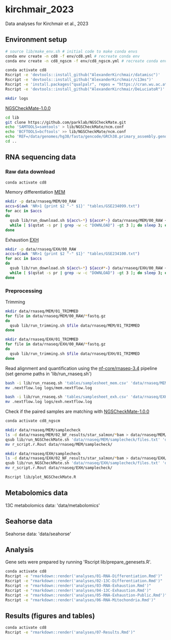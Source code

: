 # kirchmair_2023

Data analyses for Kirchmair et al., 2023


## Environment setup
```bash
# source lib/make_env.sh # initial code to make conda envs
conda env create -n cd8 -f env/cd8.yml # recreate conda env
conda env create -n cd8_ngscm -f env/cd8_ngscm.yml # recreate conda env

conda activate cd8
Rscript -e 'devtools::install_github("AlexanderKirchmair/datamisc")'
Rscript -e 'devtools::install_github("AlexanderKirchmair/c13ms")'
Rscript -e 'install.packages("qualpalr", repos = "https://cran.wu.ac.at/")'
Rscript -e 'devtools::install_github("AlexanderKirchmair/DeLuciatoR")' # version forked from https://github.com/infotroph/DeLuciatoR

mkdir logs
```

[NGSCheckMate-1.0.0](https://github.com/parklab/NGSCheckMate)
```bash
cd lib
git clone https://github.com/parklab/NGSCheckMate.git
echo 'SAMTOOLS=samtools' > lib/NGSCheckMate/ncm.conf
echo 'BCFTOOLS=bcftools' >> lib/NGSCheckMate/ncm.conf
echo 'REF=/data/genomes/hg38/fasta/gencode/GRCh38.primary_assembly.genome.fa' >> lib/NGSCheckMate/ncm.conf
cd ..
```


## RNA sequencing data

### Raw data download

```bash
conda activate cd8
```

Memory differentiation
[MEM](https://www.ncbi.nlm.nih.gov/geo/query/acc.cgi?acc=GSE234099)
```bash
mkdir -p data/rnaseq/MEM/00_RAW
accs=$(awk 'NR>1 {print $2 "-" $1}' "tables/GSE234099.txt")
for acc in $accs
do
  qsub lib/run_download.sh ${acc%-*} ${acc#*-} data/rnaseq/MEM/00_RAW ~/myScratch/tmp
  while [ $(qstat -s pr | grep -w -c "DOWNLOAD") -gt 3 ]; do sleep 3; done
done
```

Exhaustion
[EXH](https://www.ncbi.nlm.nih.gov/geo/query/acc.cgi?acc=GSE234100)
```bash
mkdir -p data/rnaseq/EXH/00_RAW
accs=$(awk 'NR>1 {print $2 "-" $1}' "tables/GSE234100.txt")
for acc in $accs
do
  qsub lib/run_download.sh ${acc%-*} ${acc#*-} data/rnaseq/EXH/00_RAW ~/myScratch/tmp
  while [ $(qstat -s pr | grep -w -c "DOWNLOAD") -gt 3 ]; do sleep 3; done
done
```

### Preprocessing

Trimming
```bash
mkdir data/rnaseq/MEM/01_TRIMMED
for file in data/rnaseq/MEM/00_RAW/*fastq.gz
do
  qsub lib/run_trimming.sh $file data/rnaseq/MEM/01_TRIMMED
done

mkdir data/rnaseq/EXH/01_TRIMMED
for file in data/rnaseq/EXH/00_RAW/*fastq.gz
do
  qsub lib/run_trimming.sh $file data/rnaseq/EXH/01_TRIMMED
done
```

Read alignment and quantification using the [nf-core/rnaseq-3.4](https://nf-co.re/rnaseq/3.4) pipeline (set genome paths in 'lib/run_rnaseq.sh')
```bash
bash -i lib/run_rnaseq.sh 'tables/samplesheet_mem.csv' 'data/rnaseq/MEM/02_NF_results'
mv .nextflow.log logs/mem.nextflow.log

bash -i lib/run_rnaseq.sh 'tables/samplesheet_exh.csv' 'data/rnaseq/EXH/02_NF_results'
mv .nextflow.log logs/exh.nextflow.log
```


Check if the paired samples are matching with [NGSCheckMate-1.0.0](https://github.com/parklab/NGSCheckMate)
```bash
conda activate cd8_ngscm

mkdir data/rnaseq/MEM/samplecheck
ls -d data/rnaseq/MEM/02_NF_results/star_salmon/*bam > data/rnaseq/MEM/samplecheck/files.txt
qsub lib/run_NGSCheckMate.sh 'data/rnaseq/MEM/samplecheck/files.txt' 'data/rnaseq/MEM/samplecheck'
mv r_script.r.Rout data/rnaseq/MEM/samplecheck/

mkdir data/rnaseq/EXH/samplecheck
ls -d data/rnaseq/EXH/02_NF_results/star_salmon/*bam > data/rnaseq/EXH/samplecheck/files.txt
qsub lib/run_NGSCheckMate.sh 'data/rnaseq/EXH/samplecheck/files.txt' 'data/rnaseq/EXH/samplecheck'
mv r_script.r.Rout data/rnaseq/EXH/samplecheck/

Rscript lib/plot_NGSCheckMate.R
```


## Metabolomics data
13C metabolomics data: 'data/metabolomics'


## Seahorse data
Seahorse data: 'data/seahorse'


## Analysis
Gene sets were prepared by running 'Rscript lib/prepare_genesets.R'.
```bash
conda activate cd8
Rscript -e "rmarkdown::render('analyses/01-RNA-Differentiation.Rmd')"
Rscript -e "rmarkdown::render('analyses/02-13C-Differentiation.Rmd')"
Rscript -e "rmarkdown::render('analyses/03-RNA-Exhaustion.Rmd')"
Rscript -e "rmarkdown::render('analyses/04-13C-Exhaustion.Rmd')"
Rscript -e "rmarkdown::render('analyses/05-RNA-Exhaustion-Public.Rmd')"
Rscript -e "rmarkdown::render('analyses/06-RNA-Mitochondria.Rmd')"
```


## Results (figures and tables)
```bash
conda activate cd8
Rscript -e "rmarkdown::render('analyses/07-Results.Rmd')"
```

